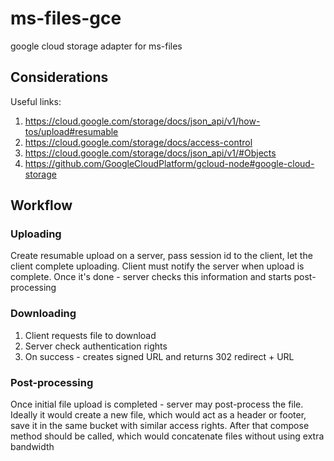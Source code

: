 # ms-files-gce

google cloud storage adapter for ms-files

## Considerations

Useful links:

1. https://cloud.google.com/storage/docs/json_api/v1/how-tos/upload#resumable
2. https://cloud.google.com/storage/docs/access-control
3. https://cloud.google.com/storage/docs/json_api/v1/#Objects
4. https://github.com/GoogleCloudPlatform/gcloud-node#google-cloud-storage

## Workflow

### Uploading

Create resumable upload on a server, pass session id to the client, let the client complete uploading.
Client must notify the server when upload is complete. Once it's done - server checks this information and starts
post-processing

### Downloading

1. Client requests file to download
2. Server check authentication rights
3. On success - creates signed URL and returns 302 redirect + URL

### Post-processing

Once initial file upload is completed - server may post-process the file. Ideally it would create a new file, which would act as a header or footer, save it in the same bucket with similar access rights. After that compose method should be called, which would concatenate files without using extra bandwidth
